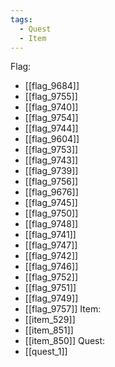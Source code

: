 ```yaml
---
tags:
  - Quest
  - Item
---
```

Flag:
- [[flag_9684]]
- [[flag_9755]]
- [[flag_9740]]
- [[flag_9754]]
- [[flag_9744]]
- [[flag_9604]]
- [[flag_9753]]
- [[flag_9743]]
- [[flag_9739]]
- [[flag_9756]]
- [[flag_9676]]
- [[flag_9745]]
- [[flag_9750]]
- [[flag_9748]]
- [[flag_9741]]
- [[flag_9747]]
- [[flag_9742]]
- [[flag_9746]]
- [[flag_9752]]
- [[flag_9751]]
- [[flag_9749]]
- [[flag_9757]]
Item:
- [[item_529]]
- [[item_851]]
- [[item_850]]
Quest:
- [[quest_1]]
